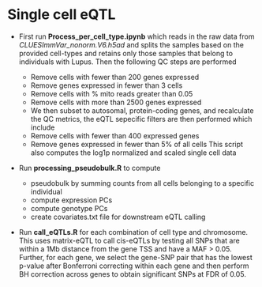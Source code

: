 # Single cell eQTL 

- First run **Process_per_cell_type.ipynb** which reads in the raw data from *CLUESImmVar_nonorm.V6.h5ad* and splits the samples based on the provided cell-types and retains only those samples that belong to individuals with Lupus. Then the following QC steps are performed
  - Remove cells with fewer than 200 genes expressed
  - Remove genes expressed in fewer than 3 cells
  - Remove cells with % mito reads greater than 0.05
  - Remove cells with more than 2500 genes expressed
  - We then subset to autosomal, protein-coding genes, and recalculate the QC metrics, the eQTL sepecific filters are then performed which include
  - Remove cells with fewer than 400 expressed genes
  - Remove genes expressed in fewer than 5% of all cells
 This script also computes the log1p normalized and scaled single cell data 
 
 - Run **processing_pseudobulk.R** to compute 
   - pseudobulk by summing counts from all cells belonging to a specific individual 
   - compute expression PCs 
   - compute genotype PCs
   - create covariates.txt file for downstream eQTL calling 
  
 - Run **call_eQTLs.R** for each combination of cell type and chromosome. This uses matrix-eQTL to call cis-eQTLs by testing all SNPs that are within a 1Mb distance from the gene TSS and have a MAF > 0.05. Further, for each gene, we select the gene-SNP pair that has the lowest p-value after Bonferroni correcting within each gene and then perform BH correction across genes to obtain significant SNPs at FDR of 0.05. 
